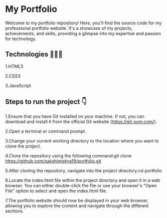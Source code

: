 # My Portfolio
Welcome to my portfolio repository! Here, you'll find the source code for my professional portfolio website. It's a showcase of my projects, achievements, and skills, providing a glimpse into my expertise and passion for technology.
## Technologies 👩🏻‍💻

1.HTML5

2.CSS3

3.JavaScript
## Steps to run the project 👇
1.Ensure that you have Git installed on your machine. If not, you can download and install it from the official Git website (https://git-scm.com/).

2.Open a terminal or command prompt.

3.Change your current working directory to the location where you want to clone the project.

4.Clone the repository using the following command:git clone https://github.com/sakshimishra19/portfolio.git
  
5.After cloning the repository, navigate into the project directory:cd portfolio
  
6.Locate the index.html file within the project directory and open it in a web browser. You can either double-click the file or use your browser's "Open File" option to select and open the index.html file.

7.The portfolio website should now be displayed in your web browser, allowing you to explore the content and navigate through the different sections.
